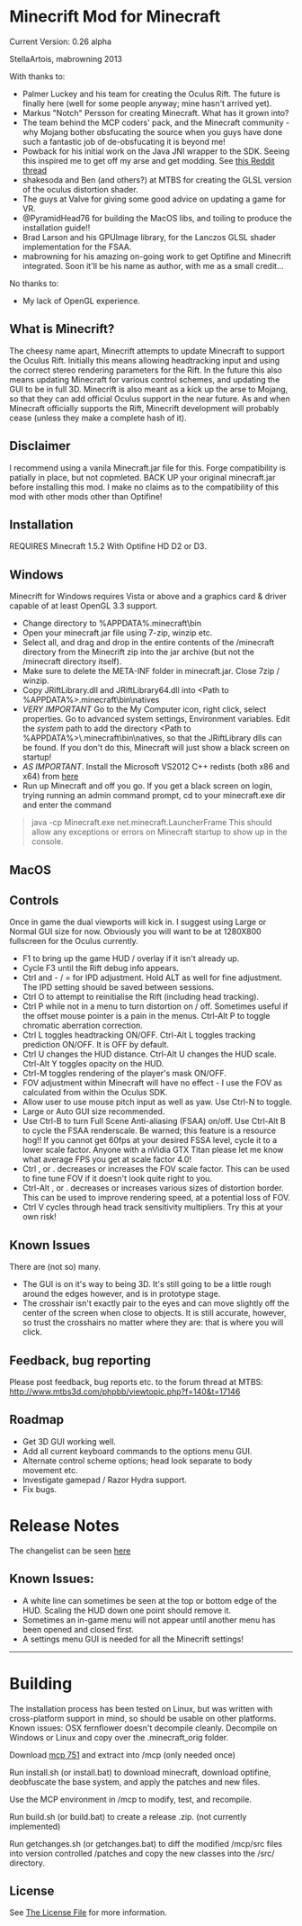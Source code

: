 Minecrift Mod for Minecraft
===========================

Current Version: 0.26 alpha

StellaArtois, mabrowning 2013

With thanks to:

- Palmer Luckey and his team for creating the Oculus Rift. The future is
  finally here (well for some people anyway; mine hasn't arrived yet).
- Markus "Notch" Persson for creating Minecraft. What has it grown into?
- The team behind the MCP coders' pack, and the Minecraft community - why
  Mojang bother obsfucating the source when you guys have done such a fantastic
  job of de-obsfucating it is beyond me!
- Powback for his initial work on the Java JNI wrapper to the SDK. Seeing this
  inspired me to get off my arse and get modding. See
  [this Reddit thread](http://www.reddit.com/r/oculus/comments/1c1vh0/java_wrapper_for_devs/)
- shakesoda and Ben (and others?) at MTBS for creating the GLSL version of the
  oculus distortion shader.
- The guys at Valve for giving some good advice on updating a game for VR.
- @PyramidHead76 for building the MacOS libs, and toiling to produce the
  installation guide!!
- Brad Larson and his GPUImage library, for the Lanczos GLSL shader
  implementation for the FSAA.
- mabrowning for his amazing on-going work to get Optifine and Minecrift
  integrated. Soon it'll be his name as author, with me as a small credit...

No thanks to:

- My lack of OpenGL experience.

What is Minecrift?
------------------

The cheesy name apart, Minecrift attempts to update Minecraft to support the
Oculus Rift. Initially this means allowing headtracking input and using the
correct stereo rendering parameters for the Rift. In the future this also means
updating Minecraft for various control schemes, and updating the GUI to be in
full 3D. Minecrift is also meant as a kick up the arse to Mojang, so that they
can add official Oculus support in the near future. As and when Minecraft
officially supports the Rift, Minecrift development will probably cease (unless
they make a complete hash of it).


Disclaimer
----------

I recommend using a vanila Minecraft.jar file for this. Forge compatibility is
patially in place, but not copmleted.  BACK UP your original minecraft.jar
before installing this mod. I make no claims as to the compatibility of this
mod with other mods other than Optifine!

Installation
------------

REQUIRES Minecraft 1.5.2 With Optifine HD D2 or D3. 

Windows
-------

Minecrift for Windows requires Vista or above and a graphics card & driver capable of at least OpenGL 3.3 support.

- Change directory to %APPDATA%\.minecraft\bin
- Open your minecraft.jar file using 7-zip, winzip etc. 
- Select all, and drag and drop in the entire contents of the /minecraft
  directory from the Minecrift zip into the jar archive (but not the /minecraft
  directory itself).
- Make sure to delete the META-INF folder in minecraft.jar. Close 7zip /
  winzip.
- Copy JRiftLibrary.dll and JRiftLibrary64.dll into <Path to
  %APPDATA%>\.minecraft\bin\natives
- *VERY IMPORTANT* Go to the My Computer icon, right click, select properties.
  Go to advanced system settings, Environment variables. Edit the *system* path
  to add the directory <Path to %APPDATA%>\\.minecraft\bin\natives, so that the
  JRiftLibrary dlls can be found. If you don't do this, Minecraft will just
  show a black screen on startup!
- *AS IMPORTANT*. Install the Microsoft VS2012 C++ redists (both x86
  and x64) from
  [here](http://www.microsoft.com/visualstudio/11/en-us/downloads/vc-redist#vc-redist)
- Run up Minecraft and off you go. If you get a black screen on login, trying
  running an admin command prompt, cd to your minecraft.exe dir and enter the
  command 
>java -cp Minecraft.exe net.minecraft.LauncherFrame
This should allow any exceptions or errors on Minecraft startup to show up in the console.

MacOS
-----


Controls
--------

Once in game the dual viewports will kick in. I suggest using Large or Normal
GUI size for now. Obviously you will want to be at 1280X800 fullscreen for the
Oculus currently. 


- F1 to bring up the game HUD / overlay if it isn't already up. 
- Cycle F3 until the Rift debug info appears. 
- Ctrl and - / = for IPD adjustment. Hold ALT as well for fine adjustment. The
  IPD setting should be saved between sessions.
- Ctrl O to attempt to reinitialise the Rift (including head tracking).
- Ctrl P while not in a menu to turn distortion on / off. Sometimes useful if
  the offset mouse pointer is a pain in the menus. Ctrl-Alt P to toggle
  chromatic aberration correction.
- Ctrl L toggles headtracking ON/OFF. Ctrl-Alt L toggles tracking prediction
  ON/OFF. It is OFF by default.
- Ctrl U changes the HUD distance. Ctrl-Alt U changes the HUD scale. Ctrl-Alt Y
  toggles opacity on the HUD.
- Ctrl-M toggles rendering of the player's mask ON/OFF.
- FOV adjustment within Minecraft will have no effect - I use the FOV as
  calculated from within the Oculus SDK.
- Allow user to use mouse pitch input as well as yaw. Use Ctrl-N to toggle.
- Large or Auto GUI size recommended.
- Use Ctrl-B to turn Full Scene Anti-aliasing (FSAA) on/off. Use Ctrl-Alt B to
  cycle the FSAA renderscale. Be warned; this feature is a resource hog!! If
  you cannot get 60fps at your desired FSSA level, cycle it to a lower scale
  factor. Anyone with a nVidia GTX Titan please let me know what average FPS
  you get at scale factor 4.0!
- Ctrl , or . decreases or increases the FOV scale factor. This can be used to
  fine tune FOV if it doesn't look quite right to you.
- Ctrl-Alt , or . decreases or increases various sizes of distortion border.
  This can be used to improve rendering speed, at a potential loss of FOV.
- Ctrl V cycles through head track sensitivity multipliers. Try this at your
  own risk!

Known Issues
------------

There are (not so) many.

- The GUI is on it's way to being 3D. It's still going to be a little rough
  around the edges however, and is in prototype stage.
- The crosshair isn't exactly pair to the eyes and can move slightly off the
  center of the screen when close to objects. It is still accurate, however, so
  trust the crosshairs no matter where they are: that is where you will click.


Feedback, bug reporting
-----------------------

Please post feedback, bug reports etc. to the forum thread at MTBS: http://www.mtbs3d.com/phpbb/viewtopic.php?f=140&t=17146

Roadmap
-------

- Get 3D GUI working well.
- Add all current keyboard commands to the options menu GUI.
- Alternate control scheme options; head look separate to body movement etc.
- Investigate gamepad / Razor Hydra support.
- Fix bugs.

Release Notes
=============

The changelist can be seen [here](CHANGES.md)

Known Issues:
-------------

- A white line can sometimes be seen at the top or bottom edge of the HUD. Scaling the HUD down one point should remove it.
- Sometimes an in-game menu will not appear until another menu has been opened and closed first.
- A settings menu GUI is needed for all the Minecrift settings!

----

Building
========



The installation process has been tested on Linux, but was written with
cross-platform support in mind, so should be usable on other platforms.
Known issues: OSX fernflower doesn't decompile cleanly. Decompile on Windows
or Linux and copy over the .minecraft\_orig folder.

Download [mcp 751](http://mcp.ocean-labs.de/index.php/MCP_Releases) and
extract into /mcp (only needed once)

Run install.sh (or install.bat) to download minecraft, download optifine,
deobfuscate the base system, and apply the patches and new files.


Use the MCP environment in /mcp to modify, test, and recompile.

Run build.sh (or build.bat) to create a release .zip. (not currently
implemented)

Run getchanges.sh (or getchanges.bat) to diff the modified /mcp/src files into
version controlled /patches and copy the new classes into the /src/
directory.

License
-------

See [The License File](LICENSE.md) for more information.
